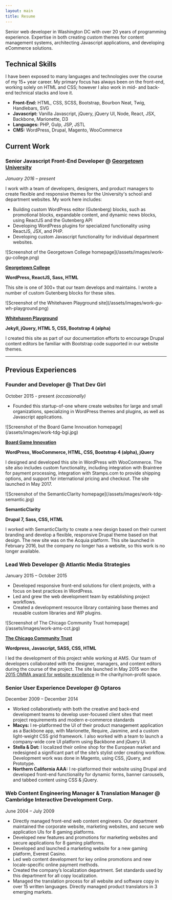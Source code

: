 ```yaml
---
layout: main
title: Resume
---
```


Senior web developer in Washington DC with over 20 years of programming experience. Expertise in both creating custom themes for content management systems, architecting Javascript applications, and developing eCommerce solutions.



<section markdown="1" class="has-background" aria-label="Technical Skills">

## Technical Skills

I have been exposed to many languages and technologies over the course of my 15+ year career. My primary focus has always been on the front-end, working solely on HTML and CSS; however I also work in mid- and back-end technical stacks and love it.

* **Front-End:** HTML, CSS, SCSS, Bootstrap, Bourbon Neat, Twig, Handlebars, SVG
* **Javascript:** Vanilla Javascript, jQuery, jQuery UI, Node, React, JSX, Backbone, Marionette, D3
* **Languages:** PHP, Gulp, JSP, JSTL
* **CMS:** WordPress, Drupal, Magento, WooCommerce

</section>



<section markdown="1" aria-label="Current Work">

## Current Work

### Senior Javascript Front-End Developer @ [Georgetown University](https://georgetown.edu)

_January 2016 – present_

I work with a team of developers, designers, and product managers to create flexible and responsive themes for the University's school and department websites. My work here includes:

* Building custom WordPress editor (Gutenberg) blocks, such as promotional blocks, expandable content, and dynamic news blocks, using ReactJS and the Gutenberg API
* Developing WordPress plugins for specialized functionality using ReactJS, JSX, and PHP.
* Developing custom Javascript functionality for individual department websites.

<div markdown="1" class="work-examples">

<div markdown="1">
![Screenshot of the Georgetown College homepage](/assets/images/work-gu-college.png)

**[Georgetown College](https://college.georgetown.edu)**

**WordPress, ReactJS, Sass, HTML**

This site is one of 300+ that our team develops and maintains. I wrote a number of custom Gutenberg blocks for these sites.
</div>

<div markdown="1">
![Screenshot of the Whitehaven Playground site](/assets/images/work-gu-wh-playground.png)

**[Whitehaven Playground](https://georgetown-university.github.io/whitehaven-playground/)**

**Jekyll, jQuery, HTML 5, CSS, Bootstrap 4 (alpha)**

I created this site as part of our documentation efforts to encourage Drupal content editors be familiar with Bootstrap code supported in our website themes.
</div>

</div>

</section>

---

<section markdown="1">

## Previous Experiences

### Founder and Developer @ That Dev Girl

October 2015 - present _(occasionally)_

* Founded this startup-of-one where create websites for large and small organizations, specializing in WordPress themes and plugins, as well as Javascript applications.

<div markdown="1" class="work-examples">

<div markdown="1">
![Screenshot of the Board Game Innovation homepage](/assets/images/work-tdg-bgi.jpg)

**[Board Game Innovation](https://boardgameinnovation.com/)**

**WordPress, WooCommerce, HTML, CSS, Bootstrap 4 (alpha), jQuery**

I designed and developed this site in WordPress with WooCommerce. The site also includes custom functionality, including integration with Braintree for payment processing, integration with Stamps.com to provide shipping options, and support for international pricing and checkout. The site launched in May 2017.
</div>

<div markdown="1">
![Screenshot of the SemanticClarity homepage](/assets/images/work-tdg-semantic.jpg)

**SemanticClarity**

**Drupal 7, Sass, CSS, HTML**

I worked with SemanticClarity to create a new design based on their current branding and develop a flexible, responsive Drupal theme based on that design. The new site was on the Acquia platform. This site launched in February 2016, but the company no longer has a website, so this work is no longer available.
</div>

</div>

### Lead Web Developer @ Atlantic Media Strategies

January 2015 – October 2015

* Developed responsive front-end solutions for client projects, with a focus on best practices in WordPress.
* Led and grew the web development team by establishing project workflows.
* Created a development resource library containing base themes and reusable custom libraries and WP plugins.

<div markdown="1" class="work-examples">

<div markdown="1">
![Screenshot of The Chicago Community Trust homepage](/assets/images/work-ams-cct.jpg)

**[The Chicago Community Trust](https://www.cct.org/)**

**Wordpress, Javascript, SASS, CSS, HTML**

I led the development of this project while working at AMS. Our team of developers collaborated with the designer, managers, and content editors during the course of the project. The site launched in May 2015 won the [2015 OMMA award for website excellence](https://www.mediapost.com/ommaawards/winners/?event=2015) in the charity/non-profit space.
</div>

</div>

### Senior User Experience Developer @ Optaros

December 2009 – December 2014

* Worked collaboratively with both the creative and back-end development teams to develop user-focused client sites that meet project requirements and modern e-commerce standards
* **Macys:** I re-platformed the UI of their product management application as a Backbone app, with Marionette, Require, Jasmine, and a custom light-weight CSS grid framework. I also worked with a team to launch a company-wide core UI platform using Backbone and jQuery UI.
* **Stella & Dot:** I localized their online shop for the European market and redesigned a significant part of the site’s stylist order creating workflow. Development work was done in Magento, using CSS, jQuery, and Prototype.
* **Northern California AAA:** I re-platformed their website using Drupal and developed front-end functionality for dynamic forms, banner carousels, and tabbed content using CSS & jQuery.

### Web Content Engineering Manager & Translation Manager @ Cambridge Interactive Development Corp.

June 2004 – July 2009

* Directly managed front-end web content engineers. Our department maintained the corporate website, marketing websites, and secure web application UIs for 8 gaming platforms.
* Developed new features and promotions for marketing websites and secure applications for 8 gaming platforms.
* Developed and launched a marketing website for a new gaming platform, Everest Casino.
* Led web content development for key online promotions and new locale-specific online payment methods.
* Created the company’s localization department. Set standards used by this department for all copy localization.
* Managed the translation process for all website and software copy in over 15 written languages. Directly managed product translators in 3 emerging markets.

</section>
